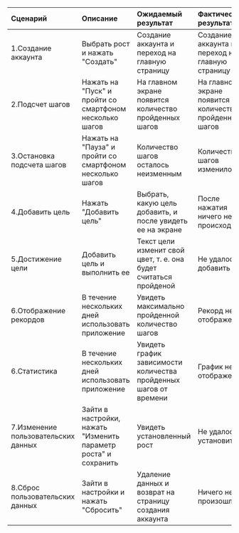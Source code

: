 |Сценарий|Описание|Ожидаемый результат|Фактический результат| Оценка|
|:---|:---|:---|:---|:---|
|1.Создание аккаунта| Выбрать рост и нажать "Создать"|Создание аккаунта и переход на главную страницу| Создание аккаунта и переход на главную страницу| Тест пройден|
|2.Подсчет шагов| Нажать на "Пуск" и пройти со смартфоном несколько шагов|На главном экране появится количество пройденных шагов|На главном экране появится количество пройденных шагов|Тест пройден|
|3.Остановка подсчета шагов| Нажать на "Пауза" и пройти со смартфоном несколько шагов| Количество шагов осталось неизменным| Количество шагов изменилось|Тест не пройден|
|4.Добавить цель| Нажать "Добавить цель"| Выбрать, какую цель добавить, и после увидеть ее на экране|После нажатия ничего не происходит|Тест не пройден|
|5.Достижение цели| Добавить цель и выполнить ее| Текст цели изменит свой цвет, т. е. она будет считаться пройденой|Не удалось добавить|Тест не пройден|
|6.Отображение рекордов| В течение нескольких дней использовать приложение| Увидеть максимально пройденной количество шагов|Рекорд не отображен|Тест не пройден|
|6.Статистика| В течение нескольких дней использовать приложение| Увидеть график зависимости количества пройденных шагов от времени|График не отображен|Тест не пройден|
|7.Изменение пользовательских данных| Зайти в настройки, нажать "Изменить параметр роста" и сохранить| Увидеть установленный рост|Не удалось установить|Тест не пройден|
|8.Сброс пользовательских данных| Зайти в настройки и нажать "Сбросить"| Удаление данных и возврат на страницу создания аккаунта|Ничего не произошло|Тест не пройден|
